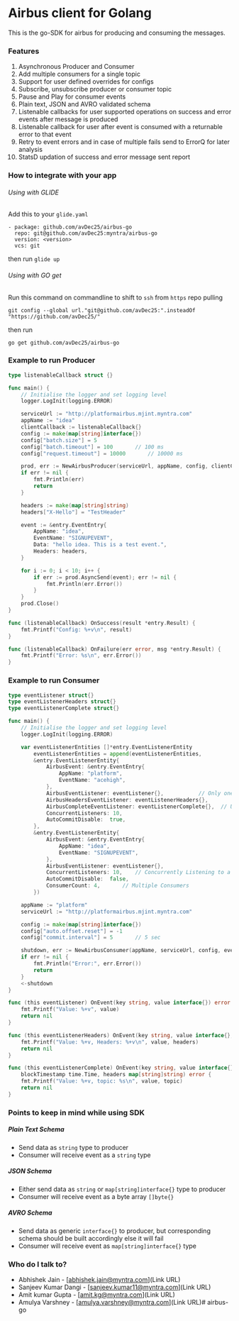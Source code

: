 # Airbus client for Golang
This is the go-SDK for airbus for producing and consuming the messages.

### Features
1. Asynchronous Producer and Consumer
2. Add multiple consumers for a single topic
3. Support for user defined overrides for configs
4. Subscribe, unsubscribe producer or consumer topic
5. Pause and Play for consumer events
6. Plain text, JSON and AVRO validated schema
7. Listenable callbacks for user supported operations on success and error events after message is produced
8. Listenable callback for user after event is consumed with a returnable error to that event
9. Retry to event errors and in case of multiple fails send to ErrorQ for later analysis
10. StatsD updation of success and error message sent report

### How to integrate with your app
###### Using with GLIDE
Add this to your `glide.yaml`
```
- package: github.com/avDec25/airbus-go
  repo: git@github.com/avDec25:myntra/airbus-go
  version: <version>
  vcs: git
```
then run `glide up`

###### Using with GO get
Run this command on commandline to shift to `ssh` from `https` repo pulling
```
git config --global url."git@github.com/avDec25:".insteadOf "https://github.com/avDec25/"
```
then run
```
go get github.com/avDec25/airbus-go
```

### Example to run Producer
```go
type listenableCallback struct {}

func main() {
    // Initialise the logger and set logging level
    logger.LogInit(logging.ERROR)

    serviceUrl := "http://platformairbus.mjint.myntra.com"
    appName := "idea"
    clientCallback := listenableCallback{}
    config := make(map[string]interface{})
    config["batch.size"] = 5
    config["batch.timeout"] = 100       // 100 ms
    config["request.timeout"] = 10000       // 10000 ms

	prod, err := NewAirbusProducer(serviceUrl, appName, config, clientCallback, false)
	if err != nil {
		fmt.Println(err)
		return
	}

	headers := make(map[string]string)
    headers["X-Hello"] = "TestHeader"

	event := &entry.EventEntry{
		AppName: "idea",
		EventName: "SIGNUPEVENT",
		Data: "hello idea. This is a test event.",
		Headers: headers,
	}

	for i := 0; i < 10; i++ {
		if err := prod.AsyncSend(event); err != nil {
            fmt.Println(err.Error())
        }
	}
	prod.Close()
}

func (listenableCallback) OnSuccess(result *entry.Result) {
	fmt.Printf("Config: %+v\n", result)
}

func (listenableCallback) OnFailure(err error, msg *entry.Result) {
	fmt.Printf("Error: %s\n", err.Error())
}
```

### Example to run Consumer
```go
type eventListener struct{}
type eventListenerHeaders struct{}
type eventListenerComplete struct{}

func main() {
    // Initialise the logger and set logging level
    logger.LogInit(logging.ERROR)

	var eventListenerEntities []*entry.EventListenerEntity
    	eventListenerEntities = append(eventListenerEntities,
    	&entry.EventListenerEntity{
    		AirbusEvent: &entry.EventEntry{
    			AppName: "platform",
    			EventName: "acehigh",
    		},
    		AirbusEventListener: eventListener{},           // Only one of these two listeners is required, Depending on wether
    		AirbusHeadersEventListener: eventListenerHeaders{},        //  you are sending and receiving headers or not
    		AirbusCompleteEventListener: eventListenerComplete{},  // Use this one only if you want complete msg info
    		ConcurrentListeners: 10,
    		AutoCommitDisable:  true,
    	},
    	&entry.EventListenerEntity{
    		AirbusEvent: &entry.EventEntry{
    			AppName: "idea",
    			EventName: "SIGNUPEVENT",
    		},
    		AirbusEventListener: eventListener{},
    		ConcurrentListeners: 10,    // Concurrently Listening to a single consumer
    		AutoCommitDisable:  false,
    		ConsumerCount: 4,       // Multiple Consumers
    	})

	appName := "platform"
	serviceUrl := "http://platformairbus.mjint.myntra.com"

	config := make(map[string]interface{})
    config["auto.offset.reset"] = -1
    config["commit.interval"] = 5       // 5 sec

	shutdown, err := NewAirbusConsumer(appName, serviceUrl, config, eventListenerEntities)
	if err != nil {
		fmt.Println("Error:", err.Error())
		return
	}
    <-shutdown
}

func (this eventListener) OnEvent(key string, value interface{}) error {
	fmt.Printf("Value: %+v", value)
	return nil
}

func (this eventListenerHeaders) OnEvent(key string, value interface{}, headers map[string]string) error {
	fmt.Printf("Value: %+v, Headers: %+v\n", value, headers)
	return nil
}

func (this eventListenerComplete) OnEvent(key string, value interface{}, topic string, partition int32, offset int64, timestamp,
	blockTimestamp time.Time, headers map[string]string) error {
	fmt.Printf("Value: %+v, topic: %s\n", value, topic)
	return nil
}
```

### Points to keep in mind while using SDK
##### Plain Text Schema
* Send data as `string` type to producer
* Consumer will receive event as a `string` type

##### JSON Schema
* Either send data as `string` or `map[string]interface{}` type to producer
* Consumer will receive event as a byte array `[]byte{}`

##### AVRO Schema
* Send data as generic `interface{}` to producer, but corresponding schema should be built accordingly else it will fail
* Consumer will receive event as `map[string]interface{}` type

### Who do I talk to?
* Abhishek Jain - [abhishek.jain@myntra.com](Link URL)
* Sanjeev Kumar Dangi - [sanjeev.kumar11@myntra.com](Link URL)
* Amit kumar Gupta - [amit.kg@myntra.com](Link URL)
* Amulya Varshney - [amulya.varshney@myntra.com](Link URL)# airbus-go
